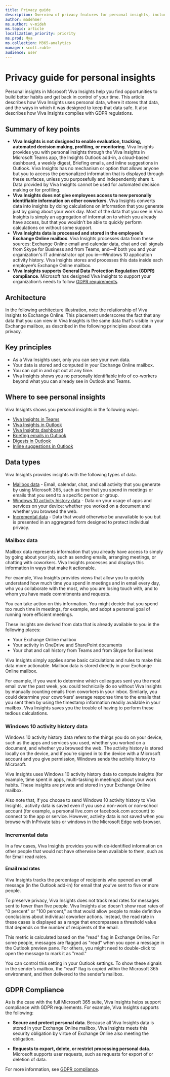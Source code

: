 ```yaml
---
title: Privacy guide 
description: Overview of privacy features for personal insights, including info about data de-identification and privacy, minimum group size for reporting, admin settings, and users in sensitive roles
author: madehmer
ms.author: v-mideh
ms.topic: article
localization_priority: priority
ms.prod: Mya
ms.collection: M365-analytics
manager: scott.ruble
audience: user
---
```


# Privacy guide for personal insights

Personal insights in Microsoft Viva Insights help you find opportunities to build better habits and get back in control of your time. This article describes how Viva Insights uses personal data, where it stores that data, and the ways in which it was designed to keep that data safe. It also describes how Viva Insights complies with GDPR regulations.

## Summary of key points

* **Viva Insights is not designed to enable evaluation, tracking, automated decision making, profiling, or monitoring**. Viva Insights provides you with personal insights through the Viva Insights in Microsoft Teams app, the Insights Outlook add-in, a cloud-based dashboard, a weekly digest, Briefing emails, and inline suggestions in Outlook. Viva Insights has no mechanism or option that allows anyone but you to access the personalized information that is displayed through these surfaces, unless you purposefully and independently share it. Data provided by Viva Insights cannot be used for automated decision making or for profiling.
* **Viva Insights does not give employees access to new personally identifiable information on other coworkers**. Viva Insights converts data into insights by doing calculations on information that you generate just by going about your work day. Most of the data that you see in Viva Insights is simply an aggregation of information to which you already have access, but that you wouldn’t be able to quickly perform calculations on without some support.
* **Viva Insights data is processed and stored in the employee’s Exchange Online mailbox**. Viva Insights processes data from these sources: Exchange Online email and calendar data, chat and call signals from Skype for Business and from Teams, and—if both you and your organization's IT administrator opt you in—Windows 10 application activity history. Viva Insights stores and processes this data inside each employee’s Exchange Online mailbox.
* **Viva Insights supports General Data Protection Regulation (GDPR) compliance**. Microsoft has designed Viva Insights to support your organization’s needs to follow [GDPR requirements](https://www.microsoft.com/trustCenter/privacy/gdpr).

## Architecture

In the following architecture illustration, note the relationship of Viva Insights to Exchange Online. This placement underscores the fact that any data that you can view in Viva Insights is the same data that's visible in your Exchange mailbox, as described in the following principles about data privacy.

## Key principles

* As a Viva Insights user, only you can see your own data.
* Your data is stored and computed in your Exchange Online mailbox.
* You can opt in and opt out at any time.
* Viva Insights shows you no personally identifiable info of co-workers beyond what you can already see in Outlook and Teams.

## Where to see personal insights

Viva Insights shows you personal insights in the following ways:

* [Viva Insights in Teams](../teams/viva-insights-home.md)
* [Viva Insights in Outlook](../use/add-in.md)
* [Viva Insights dashboard](../Use/dashboard-2.md)
* [Briefing emails in Outlook](../Briefing/be-overview.md)
* [Digests in Outlook](../use/email-digest-2.md)
* [Inline suggestions in Outlook](../use/mya-notifications.md)

## Data types

Viva Insights provides insights with the following types of data.

* [Mailbox data](#mailbox-data) - Email, calendar, chat, and call activity that you generate by using Microsoft 365, such as time that you spend in meetings or emails that you send to a specific person or group.
* [Windows 10 activity history data](#windows-10-activity-history-data) - Data on your usage of apps and services on your device: whether you worked on a document and whether you browsed the web.
* [Incremental data](#incremental-data) - Data that would otherwise be unavailable to you but is presented in an aggregated form designed to protect individual privacy.

### Mailbox data

Mailbox data represents information that you already have access to simply by going about your job, such as sending emails, arranging meetings, or chatting with coworkers. Viva Insights processes and displays this information in ways that make it actionable.

For example, Viva Insights provides views that allow you to quickly understand how much time you spend in meetings and in email every day, who you collaborate with the most, who you are losing touch with, and to whom you have made commitments and requests.

You can take action on this information. You might decide that you spend too much time in meetings, for example, and adopt a personal goal of running more efficient meetings.

These insights are derived from data that is already available to you in the following places:

* Your Exchange Online mailbox
* Your activity in OneDrive and SharePoint documents
* Your chat and call history from Teams and from Skype for Business

Viva Insights simply applies some basic calculations and rules to make this data more actionable. Mailbox data is stored directly in your Exchange Online mailbox.

For example, if you want to determine which colleagues sent you the most email over the past week, you could technically do so without Viva Insights by manually counting emails from coworkers in your inbox. Similarly, you could determine your coworkers’ average response time to the emails that you sent them by using the timestamp information readily available in your mailbox. Viva Insights saves you the trouble of having to perform these tedious calculations.

### Windows 10 activity history data

Windows 10 activity history data refers to the things you do on your device, such as the apps and services you used, whether you worked on a document, and whether you browsed the web. The activity history is stored locally on the device, and if you're signed in to the device with a Microsoft account and you give permission, Windows sends the activity history to Microsoft.

Viva Insights uses Windows 10 activity history data to compute insights (for example, time spent in apps, multi-tasking in meetings) about your work habits. These insights are private and stored in your Exchange Online mailbox.

Also note that, if you choose to send Windows 10 activity history to Viva Insights,  activity data is saved even if you use a non-work or non-school account (for example, a personal live.com or facebook.com account) to connect to the app or service. However, activity data is not saved when you browse with InPrivate tabs or windows in the Microsoft Edge web browser.

### Incremental data

In a few cases, Viva Insights provides you with de-identified information on other people that would not have otherwise been available to them, such as for Email read rates.

#### Email read rates

Viva Insights tracks the percentage of recipients who opened an email message (in the Outlook add-in) for email that you’ve sent to five or more people.

To preserve privacy, Viva Insights does not track read rates for messages sent to fewer than five people. Viva Insights also doesn't show read rates of "0 percent" or "100 percent," as that would allow people to make definitive conclusions about individual coworker actions. Instead, the read rate in these cases is displayed as a range that encompasses a threshold value that depends on the number of recipients of the email.

This metric is calculated based on the "read" flag in Exchange Online. For some people, messages are flagged as "read" when you open a message in the Outlook preview pane. For others, you might need to double-click to open the message to mark it as "read."

You can control this setting in your Outlook settings. To show these signals in the sender’s mailbox, the “read” flag is copied within the Microsoft 365 environment, and then delivered to the sender’s mailbox.

## GDPR Compliance

As is the case with the full Microsoft 365 suite, Viva Insights helps support compliance with GDPR requirements. For example, Viva Insights supports the following:

* **Secure and protect personal data**. Because all Viva Insights data is stored in your Exchange Online mailbox, Viva Insights meets this security obligation by virtue of Exchange Online also meeting the obligation.

* **Requests to export, delete, or restrict processing personal data**. Microsoft supports user requests, such as requests for export of or deletion of data.

For more information, see [GDPR compliance](https://www.microsoft.com/trustCenter/privacy/gdpr).
